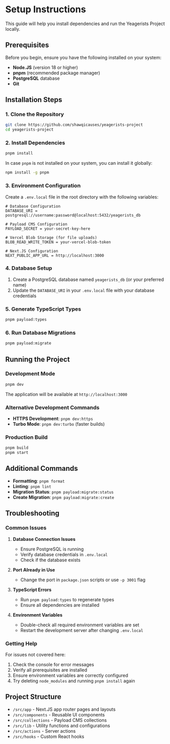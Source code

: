 <!-- REVIEWED -->

# Setup Instructions

This guide will help you install dependencies and run the Yeagerists Project locally.

## Prerequisites

Before you begin, ensure you have the following installed on your system:

- **Node.JS** (version 18 or higher)
- **pnpm** (recommended package manager)
- **PostgreSQL** database
- **Git**

## Installation Steps

### 1. Clone the Repository

```bash
git clone https://github.com/shawqicauses/yeagerists-project
cd yeagerists-project
```

### 2. Install Dependencies

```bash
pnpm install
```

In case `pnpm` is not installed on your system, you can install it globally:

```bash
npm install -g pnpm
```

### 3. Environment Configuration

Create a `.env.local` file in the root directory with the following variables:

```env
# Database Configuration
DATABASE_URI = postgresql://username:password@localhost:5432/yeagerists_db

# Payload CMS Configuration
PAYLOAD_SECRET = your-secret-key-here

# Vercel Blob Storage (for file uploads)
BLOB_READ_WRITE_TOKEN = your-vercel-blob-token

# Next.JS Configuration
NEXT_PUBLIC_APP_URL = http://localhost:3000
```

### 4. Database Setup

1. Create a PostgreSQL database named `yeagerists_db` (or your preferred name)
2. Update the `DATABASE_URI` in your `.env.local` file with your database credentials

### 5. Generate TypeScript Types

```bash
pnpm payload:types
```

### 6. Run Database Migrations

```bash
pnpm payload:migrate
```

## Running the Project

### Development Mode

```bash
pnpm dev
```

The application will be available at `http://localhost:3000`

### Alternative Development Commands

- **HTTPS Development**: `pnpm dev:https`
- **Turbo Mode**: `pnpm dev:turbo` (faster builds)

### Production Build

```bash
pnpm build
pnpm start
```

## Additional Commands

- **Formatting**: `pnpm format`
- **Linting**: `pnpm lint`
- **Migration Status**: `pnpm payload:migrate:status`
- **Create Migration**: `pnpm payload:migrate:create`

## Troubleshooting

### Common Issues

1. **Database Connection Issues**

   - Ensure PostgreSQL is running
   - Verify database credentials in `.env.local`
   - Check if the database exists

2. **Port Already in Use**

   - Change the port in `package.json` scripts or use `-p 3001` flag

3. **TypeScript Errors**

   - Run `pnpm payload:types` to regenerate types
   - Ensure all dependencies are installed

4. **Environment Variables**
   - Double-check all required environment variables are set
   - Restart the development server after changing `.env.local`

### Getting Help

For issues not covered here:

1. Check the console for error messages
2. Verify all prerequisites are installed
3. Ensure environment variables are correctly configured
4. Try deleting `node_modules` and running `pnpm install` again

## Project Structure

- `/src/app` - Next.JS app router pages and layouts
- `/src/components` - Reusable UI components
- `/src/collections` - Payload CMS collections
- `/src/lib` - Utility functions and configurations
- `/src/actions` - Server actions
- `/src/hooks` - Custom React hooks
